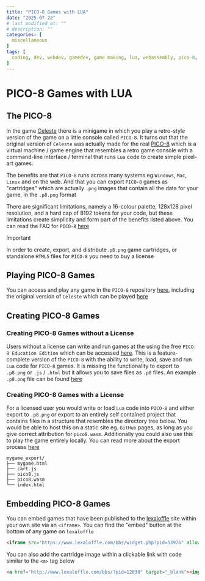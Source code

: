 ```yaml
---
title: "PICO-8 Games with LUA"
date: "2025-07-22"
# last_modified_at: ""
# description: ""
categories: [
  miscellaneous
]
tags: [
  coding, dev, webdev, gamedev, game making, lua, webassembly, pico-8, pico8, cli
]
---
```


# PICO-8 Games with LUA

## The PICO-8
In the game [Celeste](https://en.wikipedia.org/wiki/Celeste_(video_game)) there is a minigame in which you play a retro-style version of the game on a little console called `PICO-8`. It turns out that the original version of `Celeste` was actually made for the real [PICO-8](https://en.wikipedia.org/wiki/PICO-8) which is a virtual machine / game engine that resembles a retro game console with a command-line interface / terminal that runs `Lua` code to create simple pixel-art games. 

The benefits are that `PICO-8` runs across many systems eg.`Windows`, `Mac`, `Linux` and on the web. And that you can export `PICO-8` games as "cartridges" which are actually `.png` images that contain all the data for your game, in the `.p8.png` format

There are significant limitations, namely a 16-colour palette, 128x128 pixel resolution, and a hard cap of 8192 tokens for your code, but these limitations create simplicity and form part of the benefits listed above. You can read the FAQ for `PICO-8` [here](https://www.lexaloffle.com/pico-8.php?page=faq)

> [!IMPORTANT]
> In order to create, export, and distribute`.p8.png` game cartridges, or standalone `HTML5` files for `PICO-8` you need to buy a license

## Playing PICO-8 Games
You can access and play any game in the `PICO-8` repository [here](https://www.lexaloffle.com/pico-8.php), including the original version of `Celeste` which can be played [here](https://www.lexaloffle.com/bbs/?tid=2145)

## Creating PICO-8 Games

### Creating PICO-8 Games without a License
Users without a license can write and run games at the using the free `PICO-8 Education Edition` which can be accessed [here](https://www.pico-8-edu.com/). This is a feature-complete version of the `PICO-8` with the ability to write, load, save and run `Lua` code for `PICO-8` games. It is missing the functionality to export to `.p8.png` or `.js` / `.html` but it allows you to save files as `.p8` files. An example `.p8.png` file can be found [here](https://www.lexaloffle.com/bbs/cposts/to/top_speed-3.p8.png)

### Creating PICO-8 Games with a License
For a licensed user you would write or load `Lua` code into `PICO-8` and either export to `.p8.png` or export to an entirely self contained project that contains files in a structure that resembles the directory tree below. You would be able to host this on a static site eg. `GitHub` pages, as long as you give correct attribution for `pico8.wasm`. Additionally you could also use this to play the game entirely locally. You can read more about the export process [here](https://pico-8.fandom.com/wiki/Export)
```text
mygame_export/
├── mygame.html
├── cart.js
├── pico8.js
├── pico8.wasm
└── index.html
```

## Embedding PICO-8 Games
You can embed games that have been published to the [lexaloffle](https://www.lexaloffle.com) site within your own site via an `<iframe>`. You can find the "embed" button at the bottom of any game on `lexaloffle`

```html
<iframe src="https://www.lexaloffle.com/bbs/widget.php?pid=53976" allowfullscreen width="621" height="513" style="border:none; overflow:hidden"></iframe>
```

You can also add the cartridge image within a clickable link with code similar to the `<a>` tag below
```html
<a href="http://www.lexaloffle.com/bbs/?pid=12030" target="_blank"><img src="http://www.lexaloffle.com/bbs/cposts/4/40278.p8.png" title="⭐135─Tempest - Survive the harsh elements through salvaging nature. 🎮by impbox" alt="image"></a>
```